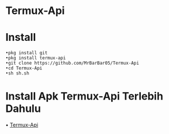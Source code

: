 # Termux-Api

# Install
```
•pkg install git
•pkg install termux-api
•git clone https://github.com/MrBarBar05/Termux-Api
•cd Termux-Api
•sh sh.sh
```

# Install Apk Termux-Api Terlebih Dahulu
• [Termux-Api](https://github.com/MrBarBar05/Termux-Api/blob/master/Apk/Termux-Api.apk)
